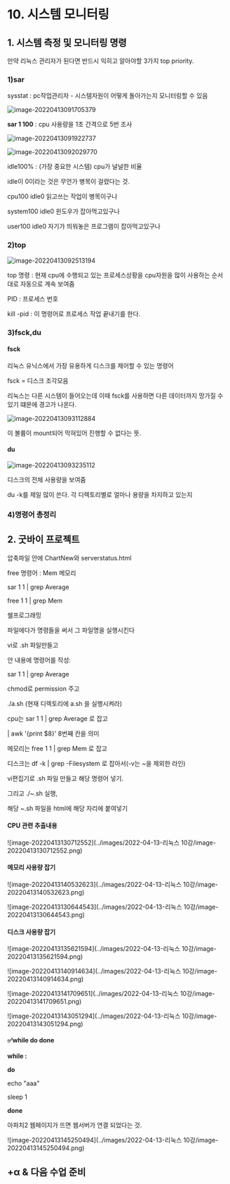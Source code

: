 # 10. 시스템 모니터링

## 1. 시스템 측정 및 모니터링 명령

만약 리눅스 관리자가 된다면 반드시 익히고 알아야할 3가지 top priority.



### 1)sar

sysstat : pc작업관리자 - 시스템자원이 어떻게 돌아가는지 모니터링할 수 있음

![image-20220413091705379](C:\Users\501-01\AppData\Roaming\Typora\typora-user-images\image-20220413091705379.png)

**sar 1 100** : cpu 사용량을 1초 간격으로 5번 조사

![image-20220413091922737](C:\Users\501-01\AppData\Roaming\Typora\typora-user-images\image-20220413091922737.png)

![image-20220413092029770](C:\Users\501-01\AppData\Roaming\Typora\typora-user-images\image-20220413092029770.png)

idle100% : (가장 중요한 시스템) cpu가 널널한 비율

idle이 0이라는 것은 무언가 병목이 걸렸다는 것.

cpu100 idle0 읽고쓰는 작업이 병목이구나

system100 idle0 윈도우가 잡아먹고있구나

user100 idle0  자기가 띄워놓은 프로그램이 잡아먹고있구나



### 2)top

![image-20220413092513194](C:\Users\501-01\AppData\Roaming\Typora\typora-user-images\image-20220413092513194.png)

top 명령 : 현재 cpu에 수행되고 있는 프로세스상황을 cpu자원을 많이 사용하는 순서대로 자동으로 계속 보여줌

PID : 프로세스 번호

kill -pid : 이 명령어로 프로세스 작업 끝내기를 한다.





### 3)fsck,du

#### fsck

리눅스 유닉스에서 가장 유용하게 디스크를 제어할 수 있는 명령어



fsck = 디스크 조각모음

리눅스는 다른 시스템이 들어오는데 이때 fsck를 사용하면 다른 데이터까지 망가질 수 있기 떄문에 경고가 나온다.





![image-20220413093112884](C:\Users\501-01\AppData\Roaming\Typora\typora-user-images\image-20220413093112884.png)

이 볼륨이 mount되어 막혀있어 진행할 수 없다는 뜻.



#### du

![image-20220413093235112](C:\Users\501-01\AppData\Roaming\Typora\typora-user-images\image-20220413093235112.png)

디스크의 전체 사용량을 보여줌

du -k를 제일 많이 쓴다. 각 디렉토리별로 얼마나 용량을 차지하고 있는지





### 4)명령어 총정리







## 2. 굿바이 프로젝트

압축파일 안에 ChartNew와 serverstatus.html





free 명령어 : Mem 메모리



sar 1 1 | grep Average

free 1 1 | grep Mem



쉘프로그래밍

파일에다가 명령들을 써서 그 파일명을 실행시킨다

vi로 .sh 파일만들고

안 내용에 명령어를 작성:

sar 1 1 | grep Average



chmod로 permission 주고

./a.sh (현재 디렉토리에 a.sh 을 실행시켜라)



cpu는 sar 1 1 | grep Average 로 잡고

| awk '{print $8}'  8번째 칸을 의미

메모리는 free 1 1 | grep Mem 로 잡고

디스크는  df -k | grep -Filesystem 로 잡아서(-v는 ~을 제외한 라인)

vi편집기로 .sh 파일 만들고 해당 명령어 넣기.

그리고 ./~.sh 실행,

해당 ~.sh 파일을 html에 해당 자리에 붙여넣기



#### **CPU 관련 추출내용**

![image-20220413130712552](../images/2022-04-13-리눅스 10강/image-20220413130712552.png)



#### 메모리 사용량 잡기

![image-20220413140532623](../images/2022-04-13-리눅스 10강/image-20220413140532623.png)

![image-20220413130644543](../images/2022-04-13-리눅스 10강/image-20220413130644543.png)

#### 디스크 사용량 잡기

![image-20220413135621594](../images/2022-04-13-리눅스 10강/image-20220413135621594.png)

![image-20220413140914634](../images/2022-04-13-리눅스 10강/image-20220413140914634.png)





![image-20220413141709651](../images/2022-04-13-리눅스 10강/image-20220413141709651.png)





![image-20220413143051294](../images/2022-04-13-리눅스 10강/image-20220413143051294.png)



#### ✅while do done

**while :** 

**do**



echo "aaa"

sleep 1



**done**













아파치2 웹페이지가 뜨면 웹서버가 연결 되었다는 것.



![image-20220413145250494](../images/2022-04-13-리눅스 10강/image-20220413145250494.png)





## +α & 다음 수업 준비







